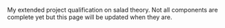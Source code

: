 My extended project qualification on salad theory. Not all components are complete yet but this page will be updated when they are.